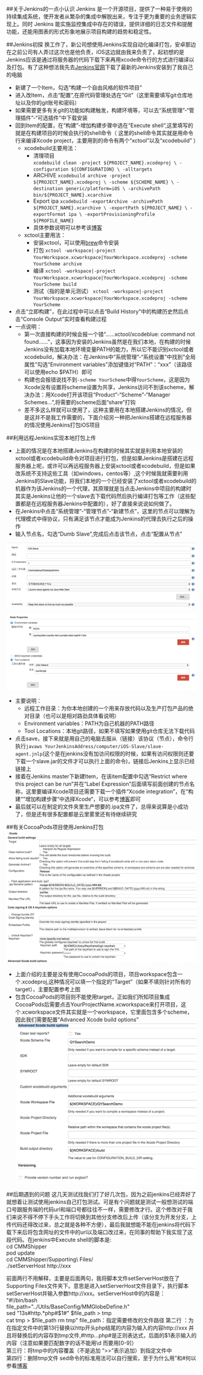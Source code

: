 ##关于Jenkins的一点小认识
Jenkins 是一个开源项目，提供了一种易于使用的持续集成系统，使开发者从繁杂的集成中解脱出来，专注于更为重要的业务逻辑实现上。同时 Jenkins 能实施监控集成中存在的错误，提供详细的日志文件和提醒功能，还能用图表的形式形象地展示项目构建的趋势和稳定性。

##Jenkins初探
换工作了，新公司想使用Jenkins实现自动化编译打包，安卓那边在之前公司有人弄过这次也是他负责，iOS这边就由我来负责了，起初想的是Jenkins应该是通过将服务器的代码下载下来再用xcode命令行的方式进行编译以及打包。有了这种想法我先去[Jenkins官网](http://jenkins-ci.org/)下载了最新的Jenkins安装到了我自己的电脑

* 新建了一个Item，勾选“构建一个自由风格的软件项目”
* 进入改Item，点击“配置”,在原代码管理处选在“Git”（这里需要填写git仓库地址以及你的git账号和密码）
* 如果需要更多有关git的功能如构建触发，构建环境等，可以去“系统管理”-“管理插件”-“可选插件”中下载安装
* 回到Item的配置，在“构建”-增加构建步骤中选在“Execute shell”,这里填写的就是在构建项目的时候会执行的shell命令（ 这里的shell命令其实就是用命令行来编译Xcode project，主要用到的命令有两个“xctool”以及“xcodebuild” ）
	* xcodebuild主要用法：
		* 清理项目							
		`xcodebuild clean -project ${PROJECT_NAME}.xcodeproj \
                 -configuration ${CONFIGURATION} \
                 -alltargets`
      * ARCHIVE
      `xcodebuild archive -project ${PROJECT_NAME}.xcodeproj \
                   -scheme ${SCHEME_NAME} \
                   -destination generic/platform=iOS \
                   -archivePath bin/${PROJECT_NAME}.xcarchive`
      * Export ipa
      `xcodebuild -exportArchive -archivePath ${PROJECT_NAME}.xcarchive \
                          -exportPath ${PROJECT_NAME} \
                          -exportFormat ipa \
                          -exportProvisioningProfile ${PROFILE_NAME}`
      * 具体参数说明可以参考该[博客](http://blog.reohou.com/how-to-export-ipa-from-archive-using-xcodebuild/)
	* xctool主要用法：
		* 安装xctool，可以使用[brew](http://brew.sh/)命令安装
		* 打包
		`xctool -workspace|-project YourWorkspace.xcworkspace|YourWorkspace.xcodeproj -scheme YourScheme archive`
		* 编译
		`xctool -workspace|-project YourWorkspace.xcworkspace|YourWorkspace.xcodeproj -scheme YourScheme build`
		* 测试（指的是单元测试）
		`xctool
  -workspace|-project YourWorkspace.xcworkspace|YourWorkspace.xcodeproj
  -scheme YourScheme`
* 点击“立即构建”，在此过程中可以点击“Build History”中的构建历史然后点击“Console Output”实时查看构建过程
* 一点说明：
	* 第一次直接构建的时候会报一个错“……xctool/xcodeblue: command not found……”，这事因为安装的Jenkins虽然是在我们本地，在构建的时候Jenkins没有加载本地环境变量PATH的能力，所以它不能识别xctool或者xcodebuild，解决办法：在Jenkins中“系统管理”-“系统设置”中找到“全局属性”勾选“Environment variables”添加键值对“PATH”：“xxx”（该路径可以使用echo $PATH）即可
	* 构建也会报错说找不到`-scheme YourScheme`中得`YourScheme`，这是因为Xcode没有设置将scheme设置为共享，Jenkins访问不到该scheme，解决办法：用Xcode打开该项目“Product”-“Scheme”-“Manager Schemes…”,将需要的scheme后面“share”打钩
	* 差不多这么样就可以使用了，这种主要用在本地搭建Jenkins的情况，但是这并不是我工作需要的，下面介绍另一种把Jenkins搭建在远程服务器的情况使用Jenkins打包iOS项目

##利用远程Jenkins实现本地打包上传
* 上面的情况是在本地搭建Jenkins在构建的时候其实就是利用本地安装的xctool或者xcodebuild命令对项目进行打包，但是如果Jenkins是搭建在远程服务器上呢，或许可以再远程服务器上安装xctool或者xcodebuild，但是如果改系统不支持这些工具（如windows，centos等）,这个时候我就需要利用Jenkins的Slave功能，将我们本地的一个已经安装了xctool或者xcodebuild的机器作为该Jenkins的一个代理，其原理就是当点击Jenkins中项目的构建时其实是Jenkins让他的一个slave去下载代码然后执行编译打包等工作（这些配置都是在远程服务器Jenkins中配置的），好了直接来说说如何做了。
* 在Jenkins中点击“系统管理”-“管理节点”-“新建节点”，这里的节点可以理解为代理模式中得协议，只有满足该节点才能成为Jenkins的代理去执行之后的操作
* 输入节点名，勾选“Dumb Slave”,完成后点击该节点，点击“配置从节点”

![image](https://github.com/peanutNote/QYJenkinsForIOS/blob/master/QYJenkinsForIOS/demo1.png)

![image](https://github.com/peanutNote/QYJenkinsForIOS/blob/master/QYJenkinsForIOS/demo2.png)

* 主要说明：
	* 远程工作目录：为你本地创建的一个用来存放代码以及生产打包产品的绝对目录（也可以是相对路劲具体看说明）
	* Environment variables：PATH为自己机器的PATH路径
	* Tool Locations：本地git路径，如果不填写如果使用git仓库无法下载代码
* 点击save，接下来就是用自己的电脑去服从（链接）该协议（节点），命令行执行`javaws YourJenkinsAddress/computer/iOS-Slave/slave-agent.jnlp`(这个是在jenkins没有加访问权限的时候，如果有访问权限则还要下载一个slave.jar的文件才可以执行上面的命令)，链接后Jenkins上显示已经链接上
* 接着在Jenkins master下新建Item，在该item配置中勾选“Restrict where this project can be run”并在“Label Expression”后面填写前面创建的节点名称，这里要编译Xcode项目还需要下载一个插件“Xcode integration”，在“构建“”增加构建步骤“中选择Xcode“，可以参考[博客](https://blog.codecentric.de/en/2012/01/continuous-integration-for-ios-projects-with-jenkins-ci/)即可
* 最后就可以在制定的文件夹里生产想要的.ipa文件了，总得来说算是小成功了，但是还有很多配置都是云里雾里还有待继续研究

##有关CocoaPods项目使用Jenkins打包
![image](https://github.com/peanutNote/QYJenkinsForIOS/blob/master/QYJenkinsForIOS/demo3.png)

* 上面介绍的主要是没有使用CocoaPods的项目，项目workspace包含一个.xcodeproj,这种情况可以填一个指定的“Target”（如果不填则针对所有的target），主要配置参考上图
* 包含CocoaPods的项目则不能使用target，正如我们所知项目集成CocoaPods后需要点击YourProjectName.xcworkspace来打开项目，这个.xcworkspace文件其实就是一个workspace，它里面包含多个scheme，因此我们需要配置“Advanced Xcode build options”
![image](https://github.com/peanutNote/QYJenkinsForIOS/blob/master/QYJenkinsForIOS/demo4.png)

##后期遇到的问题
这几天测试找我们打了好几次包，因为之前jenkins已经弄好了就想着让测试使用jenkins自己打包测试。可是有个问题就是测试一般想测试的端口号跟服务端的代码url和端口号都往往不一样，需要修改才行。这个修改对于我们来说不得不停下手头工作将切换到其他分支修改后上传（该分支为开发分支，上传代码还得改过来，总之就是各种不方便），最后我就想能不能在jenkins将代码下载下来后将包含网址的文件中的url以及端口改过来，在同事的帮助下我实现了这段代码。在jenkins中Execute shell的脚本是:  
cd CMMShipper  
pod update  
cd CMMShipper/Supporting\ Files/  
./setServerHost http://xxx  

前面两行不用解释，主要是后面两句，我将脚本文件setServerHost放在了Supporting Files文件夹下。意思是进入setServerHost文件目录下，执行脚本setServerHost并输入参数http://xxx。setServerHost中的内容是：  
"#!/bin/bash  
file_path="../Utils/BaseConfig/MMGlobeDefine.h"  
sed "13s#http.*php#$1#" $file_path > tmp  
cat tmp > $file_path  
rm tmp"  
file_path：指定需要修改的文件路径  
第二行 ：为在指定文件中的第13行替换以http开头php结尾的内容为输入的内容http://xxx 并且将替换后的内容存到tmp文件,#http...php#是正则表达式，后面的$1表示输入的内容（注意如果要匹配数字的话不能用\d 而要用[0-9]）    
第三行：将tmp中的内容覆盖（不是追加 “>>”表示追加）到指定文件中  
第四行：删除tmp文件
 sed命令的标准用法可以自行搜索，至于为什么用”和#何以参看[博客](http://blog.chinaunix.net/uid-25505925-id-3321133.html)